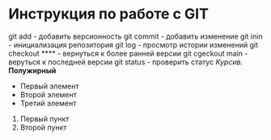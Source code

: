 # Инструкция по работе с GIT 
git add - добавить версионность
git commit - добавить изменение
git inin - инициализация репозитория
git log - просмотр истории изменений
git checkout **** - вернуться к более ранней версии
git cgeckout main - веруться к последней версии
git status - проверить статус
*Курсив.*
**Полужирный**
* Первый элемент
* Второй элемент
* Третий элемент
1. Первый пункт
2. Второй пункт 